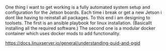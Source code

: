 One thing i want to get working is a fully automated system setup and configuration for the Jetson boards. Each time i break or get a new Jetson i dont like having to reinstall all packages. To this end i am designing to toolsets. The first is an ansible playbook for linux installation. (Basicallt installing all the required software.) The second one is a modular docker container which uses docker mods to add functionality.



https://docs.linuxserver.io/general/understanding-puid-and-pgid


